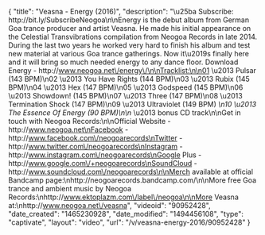 {
    "title": "Veasna - Energy (2016)",
    "description": "\u25ba Subscribe: http:\/\/bit.ly\/SubscribeNeogoa\n\nEnergy is the debut album from German Goa trance producer and artist Veasna. He made his initial appearance on the Celestial Transvibrations compilation from Neogoa Records in late 2014. During the last two years he worked very hard to finish his album and test new material at various Goa trance gatherings. Now it\u2019s finally here and it will bring so much needed energy to any dance floor.  Download Energy - http:\/\/www.neogoa.net\/energy\/\n\nTracklist:\n\n01 \u2013 Pulsar (143 BPM)\n02 \u2013 You Have Rights (144 BPM)\n03 \u2013 Rubix (145 BPM)\n04 \u2013 Hex (147 BPM)\n05 \u2013 Godspeed (145 BPM)\n06 \u2013 Showdown! (145 BPM)\n07 \u2013 Three (147 BPM)\n08 \u2013 Termination Shock (147 BPM)\n09 \u2013 Ultraviolet (149 BPM) *\n10 \u2013 The Essence Of Energy (90 BPM)\n\n* \u2013 bonus CD track\n\nGet in touch with Neogoa Records:\n\nOfficial Website - http:\/\/www.neogoa.net\nFacebook - http:\/\/www.facebook.com\/neogoarecords\nTwitter - http:\/\/www.twitter.com\/neogoarecords\nInstagram - http:\/\/www.instagram.com\/neogoarecords\nGoogle Plus - http:\/\/www.google.com\/+neogoarecords\nSoundCloud - http:\/\/www.soundcloud.com\/neogoarecords\n\nMerch available at official Bandcamp page:\nhttp:\/\/neogoarecords.bandcamp.com\/\n\nMore free Goa trance and ambient music by Neogoa Records:\nhttp:\/\/www.ektoplazm.com\/label\/neogoa\n\nMore Veasna at:\nhttp:\/\/www.neogoa.net\/veasna",
    "videoid": "90952428",
    "date_created": "1465230928",
    "date_modified": "1494456108",
    "type": "captivate",
    "layout": "video",
    "url": "\/v\/veasna-energy-2016\/90952428"
}